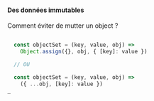 #### Des données immutables

Comment éviter de mutter un object ?

```js

  const objectSet = (key, value, obj) =>
    Object.assign({}, obj, { [key]: value })

  // OU

  const objectSet = (key, value, obj) =>
    ({ ...obj, [key]: value })
_
```

